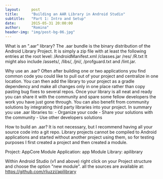 ```yaml
---
layout:     post
title:      "Building an AAR Library in Android Studio"
subtitle:   "Part 1: Intro and Setup"
date:       2015-05-31 20:00:00
author:     "Romina"
header-img: "img/post-bg-06.jpg"
---
```

<p>
What is an ".aar" library?
The .aar bundle is the binary distribution of the Android Library Project.
It is simply a zip file with at least the following entries at the root level: 
/AndroidManifest.xml
/classes.jar
/res/
/R.txt
It might also include /assets/, /libs/, /jni/, /profguard.txt and /lint.jar.
</p>
<p>
Why use an .aar?
Often after building one or two applications you find common code you could like to pull out of your project and centralize in one location. You can then add the library to your project as a gradle dependency and make all changes only in one place rather than copy pasting bug fixes to several repos.  
Once your library is all neat and ready you can share it with the community and spare some fellow developers the work you have just gone through.
You can also benefit from community solutions by integrating third party libraries into your project.
In summary you use .aar libraries to:
- Organize your code 
- Share your solutions with the community
- Use other developers solutions
</p>
<p>
How to build an .aar?
It is not necessary, but I recommend having all your source code into a git repo.
Library projects cannot be compiled to Android applications and started without another project using them, so for testing purposes I first created a project and then created a module.

Project: AppCore
Module Application: app
Module Library: apilibrary

Within Android Studio (v1 and above) right click on your Project structure and choose the option "new module".
all the sources are available at:
https://github.com/rliuzzi/apilibrary
</p>